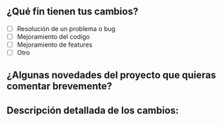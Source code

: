 ## ¿Qué fin tienen tus cambios?
- [ ] Resolución de un problema o bug
- [ ] Mejoramiento del codigo
- [ ] Mejoramiento de features
- [ ] Otro

## ¿Algunas novedades del proyecto que quieras comentar brevemente?


## Descripción detallada de los cambios:

